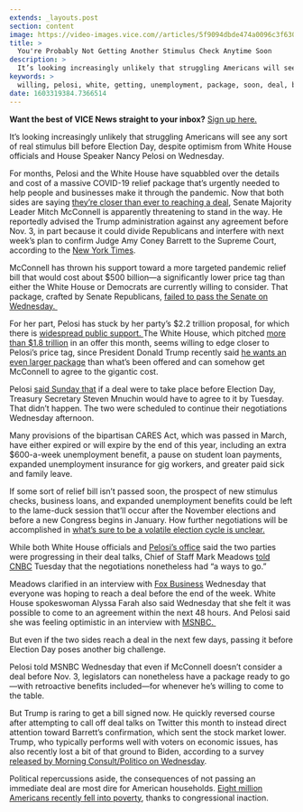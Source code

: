 ```yaml
--- 
extends: _layouts.post 
section: content 
image: https://video-images.vice.com//articles/5f9094dbde474a0096c3f630/lede/1603311260321-ap20294724922138.jpeg?image-resize-opts=Y3JvcD0xeHc6MC44NDM3NXhoO2NlbnRlcixjZW50ZXImcmVzaXplPTEyMDA6KiZyZXNpemU9MTIwMDoq 
title: > 
  You're Probably Not Getting Another Stimulus Check Anytime Soon 
description: > 
  It’s looking increasingly unlikely that struggling Americans will see any sort of real stimulus bill before Election Day, despite optimism from White House officials and House Speaker Nancy Pelosi on Wednesday.For months, Pelosi and the White House have squabbled over the details and cost of a massive COVID-19 relief package that’s urgently needed to help people and businesses make it through the pandemic.For her part, Pelosi has stuck by her party’s $2.2 trillion proposal, for which there is widespread public support.White House spokeswoman Alyssa Farah also said Wednesday that she felt it was possible to come to an agreement within the next 48 hours.But even if the two sides reach a deal in the next few days, passing it before Election Day poses another big challenge. 
keywords: > 
  willing, pelosi, white, getting, unemployment, package, soon, deal, bill, trump, probably, stimulus, check, youre, anytime, election, house 
date: 1603319384.7366514 
--- 
```

<div><span class="abc__textblock size--article"><p><strong>Want the best of VICE News straight to your inbox?</strong> <a href="https://www.vice.com/en_us/page/subscribe-to-the-vice-news-daily-brief">Sign up here.</a></p>
</span><span class="abc__textblock size--article"><p>It&#8217;s looking increasingly unlikely that struggling Americans will see any sort of real stimulus bill before Election Day, despite optimism from White House officials and House Speaker Nancy Pelosi on Wednesday.</p>
</span><span class="abc__textblock size--article"><p>For months, Pelosi and the White House have squabbled over the details and cost of a massive COVID-19 relief package that&#8217;s urgently needed to help people and businesses make it through the pandemic. Now that both sides are saying <a href="https://www.msnbc.com/andrea-mitchell-reports/watch/pelosi-is-optimistic-about-reaching-agreement-on-coronavirus-relief-94315077574?cid=sm_npd_ms_tw_ma">they&#8217;re closer than ever to reaching a deal</a>, Senate Majority Leader Mitch McConnell is apparently threatening to stand in the way. He reportedly advised the Trump administration against any agreement before Nov. 3, in part because it could divide Republicans and interfere with next week&#8217;s plan to confirm Judge Amy Coney Barrett to the Supreme Court, according to the <a href="https://www.nytimes.com/live/2020/10/20/business/us-economy-coronavirus">New York Times</a>.</p>
</span><p></p><span class="abc__textblock size--article"><p>McConnell has thrown his support toward a more targeted pandemic relief bill that would cost about $500 billion&#8212;a significantly lower price tag than either the White House or Democrats are currently willing to consider. That package, crafted by Senate Republicans, <a href="https://www.usatoday.com/story/news/politics/2020/10/21/covid-19-senate-take-up-500-billion-coronavirus-stimulus-bill/3713066001/">failed to pass the Senate on Wednesday.&#160;</a></p>
</span><span class="abc__textblock size--article"><p>For her part, Pelosi has stuck by her party&#8217;s $2.2 trillion proposal, for which there is <a href="https://www.nytimes.com/2020/10/20/us/politics/biden-trump-times-poll.html">widespread public support. </a>The White House, which pitched <a href="https://www.washingtonpost.com/us-policy/2020/10/09/trump-economic-stimulus-pelosi/">more than $1.8 trillion</a> in an offer this month, seems willing to edge closer to Pelosi&#8217;s price tag, since President Donald Trump recently said <a href="https://thehill.com/policy/finance/521829-trump-tells-fox-he-wants-bigger-relief-deal-as-pelosis-deadline-nears">he wants an even larger package</a> than what&#8217;s been offered and can somehow get McConnell to agree to the gigantic cost.</p>
</span><span class="abc__textblock size--article"><p>Pelosi <a href="https://www.cnn.com/2020/10/18/politics/pelosi-stimulus-talks-election/index.html">said Sunday that</a> if a deal were to take place before Election Day, Treasury Secretary Steven Mnuchin would have to agree to it by Tuesday. That didn&#8217;t happen. The two were scheduled to continue their negotiations Wednesday afternoon.</p>
</span><span class="abc__textblock size--article"><p>Many provisions of the bipartisan CARES Act, which was passed in March, have either expired or will expire by the end of this year, including an extra $600-a-week unemployment benefit, a pause on student loan payments, expanded unemployment insurance for gig workers, and greater paid sick and family leave.</p>
</span><span class="abc__textblock size--article"><p>If some sort of relief bill isn&#8217;t passed soon, the prospect of new stimulus checks, business loans, and expanded unemployment benefits could be left to the lame-duck session that&#8217;ll occur after the November elections and before a new Congress begins in January. How further negotiations will be accomplished in <a href="https://www.marketwatch.com/story/how-a-contested-election-in-key-states-could-send-the-u-s-into-a-constitutional-crisis-11602880921">what&#8217;s sure to be a volatile election cycle is unclear.</a></p>
</span><p></p><span class="abc__textblock size--article"><p>While both White House officials and <a href="https://twitter.com/Drew_Hammill/status/1318659655304941568?s=20">Pelosi&#8217;s office</a> said the two parties were progressing in their deal talks, Chief of Staff Mark Meadows <a href="https://www.cnbc.com/2020/10/20/coronavirus-stimulus-update-pelosi-says-relief-deal-with-mnuchin-getting-closer.html">told CNBC</a> Tuesday that the negotiations nonetheless had &#8220;a ways to go.&#8221;</p>
</span><span class="abc__textblock size--article"><p>Meadows clarified in an interview with <a href="https://www.foxbusiness.com/politics/virus-relief-talks-have-entered-a-new-phase-as-dems-white-house-look-to-cut-deal-in-next-48-hours-meadows">Fox Business</a> Wednesday that everyone was hoping to reach a deal before the end of the week. White House spokeswoman Alyssa Farah also said Wednesday that she felt it was possible to come to an agreement within the next 48 hours. And Pelosi said she was feeling optimistic in an interview with <a href="https://www.msnbc.com/andrea-mitchell-reports/watch/pelosi-is-optimistic-about-reaching-agreement-on-coronavirus-relief-94315077574?cid=sm_npd_ms_tw_ma">MSNBC.&#160;</a></p>
</span><p></p><span class="abc__textblock size--article"><p>But even if the two sides reach a deal in the next few days, passing it before Election Day poses another big challenge.</p>
</span><span class="abc__textblock size--article"><p>Pelosi told MSNBC Wednesday that even if McConnell doesn&#8217;t consider a deal before Nov. 3, legislators can nonetheless have a package ready to go&#8212;with retroactive benefits included&#8212;for whenever he&#8217;s willing to come to the table.</p>
</span><span class="abc__textblock size--article"><p>But Trump is raring to get a bill signed now. He quickly reversed course after attempting to call off deal talks on Twitter this month to instead direct attention toward Barrett&#8217;s confirmation, which sent the stock market lower. Trump, who typically performs well with voters on economic issues, has also recently lost a bit of that ground to Biden, according to a survey <a href="https://www.politico.com/f/?id=00000175-48f0-d7aa-af77-5efc0b3b0000">released by Morning Consult/Politico on Wednesday</a>.</p>
</span><span class="abc__textblock size--article"><p>Political repercussions aside, the consequences of not passing an immediate deal are most dire for American households. <a href="https://www.vice.com/en/article/pkdey8/another-8-million-americans-are-now-in-poverty-because-congress-couldnt-get-its-act-together">Eight million Americans recently fell into poverty</a>, thanks to congressional inaction.</p>
</span></div>